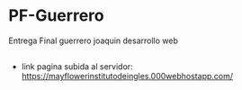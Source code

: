 # PF-Guerrero
Entrega Final guerrero joaquin desarrollo web
##
+ link pagina subida al servidor:
https://mayflowerinstitutodeingles.000webhostapp.com/

